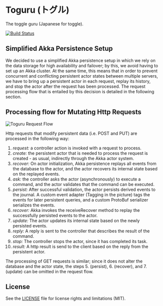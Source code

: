 # Toguru (トグル)

The toggle guru (Japanese for toggle).

[![Build Status](https://travis-ci.org/AutoScout24/toguru.svg?branch=master)](https://travis-ci.org/AutoScout24/toguru)


## Simplified Akka Persistence Setup

We decided to use a simplified Akka persistence setup in which we rely on the
data storage for high availability and failover; by this, we avoid having to set
up an Akka cluster. At the same time, this means that in order to prevent
concurrent and conflicting persistent actor states between multiple servers, we
have to bring up a persistent actor in each request, replay its history, and
stop the actor after the request has been processed. The request processing flow
that is entailed by this decision is detailed in the following section.

## Processing flow for Mutating Http Requests

![Toguru Request Flow](https://cloud.githubusercontent.com/assets/6724788/18165628/99d02770-7046-11e6-854f-57fef3071016.png)

Http requests that modify persistent data (i.e. POST and PUT) are processed in
the following way:

1. *request:* a controller action is invoked with a request to process.
2. *create:* the persistent actor that is needed to process the request is
created - as usual, indirectly through the Akka actor system.
3. *recover:* On actor initialization, Akka persistence replays all events from
the database to the actor, and the actor recovers its internal state based on
the replayed events.
4. *ask:* the controller asks the actor (asynchronously) to execute a command,
and the actor validates that the command can be executed.
5. *persist:* After successful validation, the actor persists derived events to
the journal. A custom event adapter (Tagging in the picture) tags the events for
later persistent queries, and a custom ProtoBuf serializer serializes the events.
6. *recover:* Akka invokes the receiveRecover method to replay the successfully
persisted events to the actor.
7. *update:* The actor updates its internal state based on the newly persisted
events.
8. *reply:* A reply is sent to the controller that describes the result of the
command.
9. *stop:* The controller stops the actor, since it has completed its task.
10. *result:* A http result is send to the client based on the reply from the
persistent actor.

The processing of GET requests is similar; since it does not alter the database
and the actor state, the steps 5. (persist), 6. (recover), and 7. (update) can 
be omitted in the request flow.

## License

See the [LICENSE](LICENSE.md) file for license rights and limitations (MIT).
